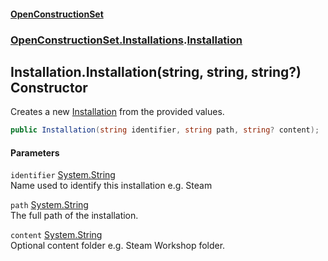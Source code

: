 #### [OpenConstructionSet](index.md 'index')
### [OpenConstructionSet.Installations](index.md#OpenConstructionSet_Installations 'OpenConstructionSet.Installations').[Installation](qUACYHb4kFlIhfF0vYagtQ.md 'OpenConstructionSet.Installations.Installation')
## Installation.Installation(string, string, string?) Constructor
Creates a new [Installation](qUACYHb4kFlIhfF0vYagtQ.md 'OpenConstructionSet.Installations.Installation') from the provided values.  
```csharp
public Installation(string identifier, string path, string? content);
```
#### Parameters
<a name='OpenConstructionSet_Installations_Installation_Installation(string_string_string_)_identifier'></a>
`identifier` [System.String](https://docs.microsoft.com/en-us/dotnet/api/System.String 'System.String')  
Name used to identify this installation e.g. Steam
  
<a name='OpenConstructionSet_Installations_Installation_Installation(string_string_string_)_path'></a>
`path` [System.String](https://docs.microsoft.com/en-us/dotnet/api/System.String 'System.String')  
The full path of the installation.
  
<a name='OpenConstructionSet_Installations_Installation_Installation(string_string_string_)_content'></a>
`content` [System.String](https://docs.microsoft.com/en-us/dotnet/api/System.String 'System.String')  
Optional content folder e.g. Steam Workshop folder.
  
